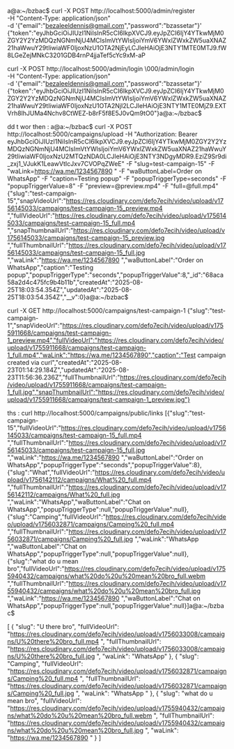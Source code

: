 a@a:~/bzbac$ curl -X POST http://localhost:5000/admin/register \
  -H "Content-Type: application/json" \
  -d '{"email":"bezaleeldennis@gmail.com","password":"bzassetar"}'
{"token":"eyJhbGciOiJIUzI1NiIsInR5cCI6IkpXVCJ9.eyJpZCI6IjY4YTkwMjM0ZGY2Y2YzMDQzNGNmNjU4MCIsImVtYWlsIjoiYmV6YWxlZWxkZW5uaXNAZ21haWwuY29tIiwiaWF0IjoxNzU1OTA2NjEyLCJleHAiOjE3NTY1MTE0MTJ9.fW8LGeZejMNkC3201GDB4rnP4jjaTef5cYc9xM-aP



curl -X POST http://localhost:5000/admin/login \000/admin/login \
  -H "Content-Type: application/json" \
  -d '{"email":"bezaleeldennis@gmail.com","password":"bzassetar"}'
{"token":"eyJhbGciOiJIUzI1NiIsInR5cCI6IkpXVCJ9.eyJpZCI6IjY4YTkwMjM0ZGY2Y2YzMDQzNGNmNjU4MCIsImVtYWlsIjoiYmV6YWxlZWxkZW5uaXNAZ21haWwuY29tIiwiaWF0IjoxNzU1OTA2NjI2LCJleHAiOjE3NTY1MTE0MjZ9.EXTVrh8lhJUMa4Nchv8CtWEZ-b8rF5f8E5J0vQm9tO0"}a@a:~/bzbac$ 






dd t wor then : a@a:~/bzbac$ curl -X POST http://localhost:5000/campaigns/upload   -H "Authorization: Bearer eyJhbGciOiJIUzI1NiIsInR5cCI6IkpXVCJ9.eyJpZCI6IjY4YTkwMjM0ZGY2Y2YzMDQzNGNmNjU4MCIsImVtYWlsIjoiYmV6YWxlZWxkZW5uaXNAZ21haWwuY29tIiwiaWF0IjoxNzU2MTQzNDA0LCJleHAiOjE3NTY3NDgyMDR9.EziZ9Sr9di_zxj1_VJukK1LeawVtIcJxv7CVOPqZWeE"   -F "slug=test-campaign-15"   -F "waLink=https://wa.me/1234567890 "   -F "waButtonLabel=Order on WhatsApp"   -F "caption=Testing popup"   -F "popupTriggerType=seconds"   -F "popupTriggerValue=8"   -F "preview=@preview.mp4"   -F "full=@full.mp4"
{"slug":"test-campaign-15","snapVideoUrl":"https://res.cloudinary.com/defo7ecih/video/upload/v1756145033/campaigns/test-campaign-15_preview.mp4 ","fullVideoUrl":"https://res.cloudinary.com/defo7ecih/video/upload/v1756145033/campaigns/test-campaign-15_full.mp4 ","snapThumbnailUrl":"https://res.cloudinary.com/defo7ecih/video/upload/v1756145033/campaigns/test-campaign-15_preview.jpg ","fullThumbnailUrl":"https://res.cloudinary.com/defo7ecih/video/upload/v1756145033/campaigns/test-campaign-15_full.jpg ","waLink":"https://wa.me/1234567890 ","waButtonLabel":"Order on WhatsApp","caption":"Testing popup","popupTriggerType":"seconds","popupTriggerValue":8,"_id":"68aca58a2d4c475fc9b4b11b","createdAt":"2025-08-25T18:03:54.354Z","updatedAt":"2025-08-25T18:03:54.354Z","__v":0}a@a:~/bzbac$ 










curl -X GET http://localhost:5000/campaigns/test-campaign-1
{"slug":"test-campaign-1","snapVideoUrl":"https://res.cloudinary.com/defo7ecih/video/upload/v1755911668/campaigns/test-campaign-1_preview.mp4","fullVideoUrl":"https://res.cloudinary.com/defo7ecih/video/upload/v1755911668/campaigns/test-campaign-1_full.mp4","waLink":"https://wa.me/1234567890","caption":"Test campaign created via curl","createdAt":"2025-08-23T01:14:29.184Z","updatedAt":"2025-08-23T11:56:36.236Z","fullThumbnailUrl":"https://res.cloudinary.com/defo7ecih/video/upload/v1755911668/campaigns/test-campaign-1_full.jpg","snapThumbnailUrl":"https://res.cloudinary.com/defo7ecih/video/upload/v1755911668/campaigns/test-campaign-1_preview.jpg"}







ths : curl http://localhost:5000/campaigns/public/links
[{"slug":"test-campaign-15","fullVideoUrl":"https://res.cloudinary.com/defo7ecih/video/upload/v1756145033/campaigns/test-campaign-15_full.mp4 ","fullThumbnailUrl":"https://res.cloudinary.com/defo7ecih/video/upload/v1756145033/campaigns/test-campaign-15_full.jpg ","waLink":"https://wa.me/1234567890 ","waButtonLabel":"Order on WhatsApp","popupTriggerType":"seconds","popupTriggerValue":8},{"slug":"What","fullVideoUrl":"https://res.cloudinary.com/defo7ecih/video/upload/v1756142112/campaigns/What%20_full.mp4 ","fullThumbnailUrl":"https://res.cloudinary.com/defo7ecih/video/upload/v1756142112/campaigns/What%20_full.jpg ","waLink":"WhatsApp","waButtonLabel":"Chat on WhatsApp","popupTriggerType":null,"popupTriggerValue":null},{"slug":"Camping","fullVideoUrl":"https://res.cloudinary.com/defo7ecih/video/upload/v1756032871/campaigns/Camping%20_full.mp4 ","fullThumbnailUrl":"https://res.cloudinary.com/defo7ecih/video/upload/v1756032871/campaigns/Camping%20_full.jpg ","waLink":"WhatsApp ","waButtonLabel":"Chat on WhatsApp","popupTriggerType":null,"popupTriggerValue":null},{"slug":"what do u mean bro","fullVideoUrl":"https://res.cloudinary.com/defo7ecih/video/upload/v1755940432/campaigns/what%20do%20u%20mean%20bro_full.webm ","fullThumbnailUrl":"https://res.cloudinary.com/defo7ecih/video/upload/v1755940432/campaigns/what%20do%20u%20mean%20bro_full.jpg ","waLink":"https://wa.me/1234567890 ","waButtonLabel":"Chat on WhatsApp","popupTriggerType":null,"popupTriggerValue":null}]a@a:~/bzbac$ 












[
  {
    "slug": "U there bro",
    "fullVideoUrl": "https://res.cloudinary.com/defo7ecih/video/upload/v1756033008/campaigns/U%20there%20bro_full.mp4  ",
    "fullThumbnailUrl": "https://res.cloudinary.com/defo7ecih/video/upload/v1756033008/campaigns/U%20there%20bro_full.jpg  ",
    "waLink": "WhatsApp"
  },
  {
    "slug": "Camping",
    "fullVideoUrl": "https://res.cloudinary.com/defo7ecih/video/upload/v1756032871/campaigns/Camping%20_full.mp4  ",
    "fullThumbnailUrl": "https://res.cloudinary.com/defo7ecih/video/upload/v1756032871/campaigns/Camping%20_full.jpg  ",
    "waLink": "WhatsApp "
  },
  {
    "slug": "what do u mean bro",
    "fullVideoUrl": "https://res.cloudinary.com/defo7ecih/video/upload/v1755940432/campaigns/what%20do%20u%20mean%20bro_full.webm  ",
    "fullThumbnailUrl": "https://res.cloudinary.com/defo7ecih/video/upload/v1755940432/campaigns/what%20do%20u%20mean%20bro_full.jpg  ",
    "waLink": "https://wa.me/1234567890  "
  }
]